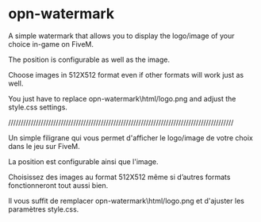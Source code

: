 # opn-watermark
A simple watermark that allows you to display the logo/image of your choice in-game on FiveM.  

The position is configurable as well as the image.

Choose images in 512X512 format even if other formats will work just as well.

You just have to replace opn-watermark\html/logo.png and adjust the style.css settings.

//////////////////////////////////////////////////////////////////////////////////////////

Un simple filigrane qui vous permet d'afficher le logo/image de votre choix dans le jeu sur FiveM.

La position est configurable ainsi que l'image.

Choisissez des images au format 512X512 même si d’autres formats fonctionneront tout aussi bien.

Il vous suffit de remplacer opn-watermark\html/logo.png et d'ajuster les paramètres style.css.
